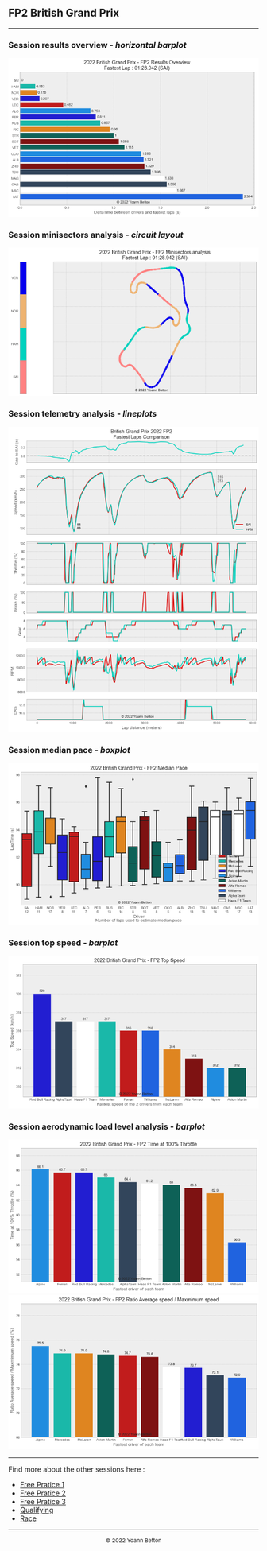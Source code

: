 ## FP2 British Grand Prix

---

### Session results overview - *horizontal barplot*

<img src="/output/2022-07-03_British_Grand_Prix/fp2_results_overview_white.png?raw=true"/>

### Session minisectors analysis - *circuit layout*

<img src="/output/2022-07-03_British_Grand_Prix/fp2_minisectors_analysis_white.png?raw=true"/>

### Session telemetry analysis - *lineplots*

<img src="/output/2022-07-03_British_Grand_Prix/fp2_telemetry_analysis_white.png?raw=true"/>

### Session median pace - *boxplot*

<img src="/output/2022-07-03_British_Grand_Prix/fp2_median_pace_white.png?raw=true"/>

### Session top speed - *barplot*

<img src="/output/2022-07-03_British_Grand_Prix/topspeed_fp2_white.png?raw=true"/>

### Session aerodynamic load level analysis - *barplot*

<img src="/output/2022-07-03_British_Grand_Prix/fp2_maximum_throttle_white.png?raw=true"/>

<img src="/output/2022-07-03_British_Grand_Prix/fp2_speed_ratio_white.png?raw=true"/>

--- 

Find more about the other sessions here :
  - [Free Pratice 1](/page/FP1/2022-07-03_British_Grand_Prix)  
  - [Free Pratice 2](/page/FP2/2022-07-03_British_Grand_Prix) 
  - [Free Pratice 3](/page/FP3/2022-07-03_British_Grand_Prix)
  - [Qualifying](/page/Qualifying/2022-07-03_British_Grand_Prix) 
  - [Race](/page/Race/2022-07-03_British_Grand_Prix)

---

<div style="text-align: center">
  <p style="font-size:11px">&copy; 2022 Yoann Betton</p>
</div>

<!-- ---

<p style="font-size:11px">Page generated from <a href="https://github.com/yoannbtn/yoannbtn.github.io">github.com/yoannbtn</a>.</p> -->